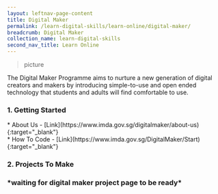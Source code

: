 ```yaml
---
layout: leftnav-page-content
title: Digital Maker
permalink: /learn-digital-skills/learn-online/digital-maker/
breadcrumb: Digital Maker
collection_name: learn-digital-skills
second_nav_title: Learn Online
---
```

> picture<br>

The Digital Maker Programme aims to nurture a new generation of digital creators and makers by introducing simple-to-use and open ended technology that students and adults will find comfortable to use. <br>

<h3>1. Getting Started</h3>
* About Us - [Link](https://www.imda.gov.sg/digitalmaker/about-us){:target="_blank"}<br>
* How To Code - [Link](https://www.imda.gov.sg/DigitalMaker/Start){:target="_blank"}<br> 
<h3>2. Projects To Make<h3>
*waiting for digital maker project page to be ready*
